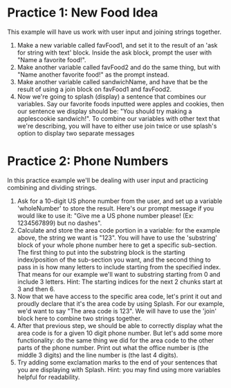 # Practice 1: New Food Idea

This example will have us work with user input and joining strings together.

1. Make a new variable called favFood1, and set it to the result of an 'ask for string with text' block. Inside the ask block, prompt the user with "Name a favorite food!".
2. Make another variable called favFood2 and do the same thing, but with "Name another favorite food!" as the prompt instead.
3. Make another variable called sandwichName, and have that be the result of using a join block on favFood1 and favFood2.
4. Now we're going to splash (display) a sentence that combines our variables. Say our favorite foods inputted were apples and cookies, then our sentence we display should be:
"You should try making a applescookie sandwich!". To combine our variables with other text that we're describing, you will have to either use join twice or use splash's option to display two separate messages 

# Practice 2: Phone Numbers

In this practice example we'll be dealing with user input and practicing combining and dividing strings.

1. Ask for a 10-digit US phone number from the user, and set up a variable 'wholeNumber' to store the result. Here's our prompt message if you would like to use it: "Give me a US phone number please! (Ex: 1234567899) but no dashes".
2. Calculate and store the area code portion in a variable: for the example above, the string we want is "123". You will have to use the 'substring' block of your whole phone number here to get a specific sub-section. The first thing to put into the substring block is the starting index/position of the sub-section you want, and the second thing to pass in is how many letters to include starting from the specified index. That means for our example we'll want to substring starting from 0 and include 3 letters. Hint: The starting indices for the next 2 chunks start at 3 and then 6.
3. Now that we have access to the specific area code, let's print it out and proudly declare that it's the area code by using Splash. For our example, we'd want to say "The area code is 123". We will have to use the 'join' block here to combine two strings together.
4. After that previous step, we should be able to correctly display what the area code is for a given 10 digit phone number. But let's add some more functionality: do the same thing we did for the area code to the other parts of the phone number. Print out what the office number is (the middle 3 digits) and the line number is (the last 4 digits).
5. Try adding some exclamation marks to the end of your sentences that you are displaying with Splash. Hint: you may find using more variables helpful for readability.